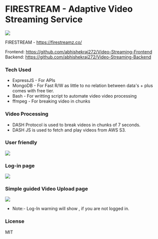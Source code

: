# FIRESTREAM - Adaptive Video Streaming Service
<img src="![logo 644de09a](https://user-images.githubusercontent.com/71965521/136537187-e0a06281-af41-449d-bd63-c7ece1a85612.png)
">


FIRESTREAM - https://firestreamz.co/

Frontend: https://github.com/abhishekraj272/Video-Streaming-Frontend  
Backend: https://github.com/abhishekraj272/Video-Streaming-Backend

### Tech Used

- ExpressJS - For APIs
- MongoDB - For Fast R/W as little to no relation between data's + plus comes with free tier.
- Bash - For writting script to automate video video processing
- ffmpeg - For breaking video in chunks

### Video Processing
- DASH Protocol is used to break videos in chunks of 7 seconds.
- DASH JS is used to fetch and play videos from AWS S3.


### User friendly 
<img src= "![Screenshot 2021-10-06 225616](https://user-images.githubusercontent.com/71965521/136537418-9a623e6b-c3e2-454c-97b3-03e5d096596e.png)
">

### Log-in page 

<img src = "![Screenshot 2021-10-06 225703](https://user-images.githubusercontent.com/71965521/136537468-e0cad2ac-5cb8-41ba-a1c2-f2d82cfb5ccf.png)
">

### Simple guided Video Upload page 

<img src ="![Screenshot 2021-10-06 225641](https://user-images.githubusercontent.com/71965521/136537498-659197cd-6c66-427b-b3e4-3f468d9e8150.png)
">

- Note:- Log-In warning will show , if you are not logged in.

### License 
MIT
